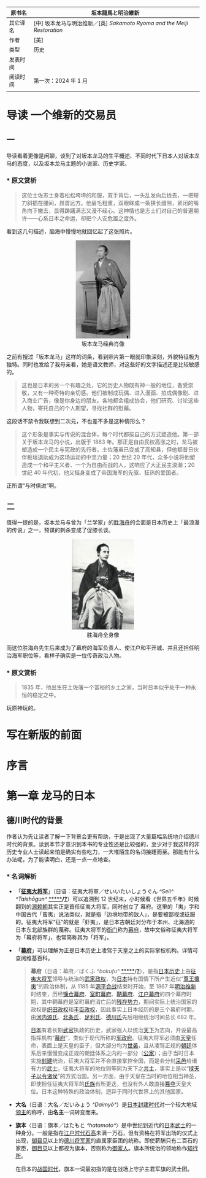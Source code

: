 | 原书名   | 坂本龍馬と明治維新                                           |
| -------- | ------------------------------------------------------------ |
| 其它译名 | [中] 坂本龙马与明治维新／[英] *Sakamoto Ryoma and the Meiji Restoration* |
| 作者     | [美]                                                         |
| 类型     | 历史                                                         |
| 发表时间 |                                                              |
| 阅读时间 | 第一次：2024 年 1 月                                         |
|          |                                                              |













# 导读   一个维新的交易员



## 一

导读看着更像是闲聊，谈到了对坂本龙马的生平概述、不同时代下日本人对坂本龙马的态度，以及坂本龙马主题的小说家、历史学家。

### * 原文赏析

>   这位士佐志士身着松松垮垮的和服，双手背后，一头乱发向后拢去，一把短刀斜插在腰间，昂首远方。他眉毛粗重，双眼眯成一条狭长缝隙，紧闭的嘴角向下撇去，显得踌躇满志又漫不经心。这神情也是志士们对自己的普遍期许——心系日本之命运，却把个人安危置之度外。

看到这几句描述，脑海中慢慢地就回忆起了这张照片。

<p align="center"><img src="./assets/坂本龙马与明治维新-坂本龙马经典肖像（全身）.jpg" alt="坂本龙马与明治维新-坂本龙马经典肖像（半身）" style="zoom: 25%;" /><br>坂本龙马经典肖像</p>

之前有搜过「坂本龙马」这样的词条，看到照片第一眼就印象深刻，外貌特征极为独特。同时也发给了我母亲看，她是语文教师，对这些好的文字描述还是比较敏感的。

>   这也是日本的另一个有趣之处，它的历史人物既有神一般的地位，备受崇敬，又有一种奇特的亲切感。他们被制成玩偶、进入漫画、拍成偶像剧、进入商业广告，像是你身边的朋友。各地都会组成协会，他们研究、讨论这些人物，寄托自己的个人期望，寻找社群的慰藉。

这段话不禁令我联想到二次元，不也差不多是这种情形么？

> 这个形象是事实与传说的混合体，每个时代都按自己的方式塑造他。第一部关于坂本龙马的小说，出版于 1883 年。那正是自由民权高涨之时，龙马被塑造成一个民主与宪政的先行者。土佐藩虽已变成了高知县，但他额昔日伙伴板垣退助成为这场运动的中坚力量；20 世纪 20 年代，众多小说将他塑造成一个和平主义者、一个为自由而战的人，这响应了大正民主浪潮；20 世纪 40 年代初，他又摇身变成了帝国海军的先驱、狂热的爱国者。

正所谓“与时俱进”啊。



## 二

值得一提的是，坂本龙马与曾为「兰学家」的[胜海舟](https://zh.wikipedia.org/wiki/%E8%83%9C%E6%B5%B7%E8%88%9F)的会面是日本历史上「最浪漫的传说」之一，预谋的刺杀变成了促膝长谈。

<p align="center"><img src="./assets/胜海舟全身像.jpg" alt="胜海舟全身像" style="zoom: 23%;" /><br>胜海舟全身像</p>

而这位胜海舟先生后来成为了幕府的海军负责人、使江户和平开城、并且还担任明治海军职位等，看样子确实是一位传奇政治人物。

### * 原文赏析

> 1835 年，他出生在土佐藩一个富裕的乡土之家，当时日本似乎处于一种永恒的稳定之中。

玩原神玩的。



# 写在新版的前面



# 序言



# 第一章   龙马的日本



## 德川时代的背景

作者认为先让读者了解一下背景会更有帮助，于是出现了大量篇幅系统地介绍德川时代的背景。读到本节才意识到本书的专业性还是比较强的，至少对于我这样的非历史专业人士读起来怕是确实有些吃力，一大堆陌生的名词接踵而至。那能有什么办法呢，为了能读明白，还是一点一点地查。

### * 名词解析

- 「[**征夷大将军**](https://zh.wikipedia.org/wiki/%E5%BE%81%E5%A4%B7%E5%A4%A7%E5%B0%87%E8%BB%8D)」（日语：征夷大将軍／せいいたいしょうぐん *^Seii^ ^Taishōgun^* [*****](https://ja.wikipedia.org/wiki/征夷大将軍)**/**[**?**](https://zh.wikipedia.org/wiki/Help:日語)）可以追溯到 12 世纪末，小时候看《世界五千年》时候翻到的[源赖朝](https://zh.wikipedia.org/wiki/%E6%BA%90%E8%B5%96%E6%9C%9D)其实正是首任征夷大将军，同时创立了 幕府。这里的「夷」字和中国古代「蛮夷」说法类似，就是指「边境地带的敌人」，是要被鄙视或征服的。征夷大将军“征”的就是「虾夷」，是日本古朝廷对分布于本州、北海道的日本东北部族群的蔑称。征夷大将军的[衙门](https://zh.wikipedia.org/wiki/衙門)称为[幕府](https://zh.wikipedia.org/wiki/幕府_(日本))，故中文俗称征夷大将军为「幕府将军」，也常简称其为「将军」。

- 「[**幕府**](https://zh.wikipedia.org/wiki/%E5%B9%95%E5%BA%9C_(%E6%97%A5%E6%9C%AC))」可以理解为正是日本历史上凌驾于天皇之上的实际掌权机构。详情可查阅维基百科。

    > **幕府**（日语：幕府／ばくふ *^bakufu^* [*****](https://ja.wikipedia.org/wiki/幕府)**/**[**?**](https://zh.wikipedia.org/wiki/Help:日語)），是指[日本历史](https://zh.wikipedia.org/wiki/日本歷史)上由[征夷大将军](https://zh.wikipedia.org/wiki/征夷大將軍)领导与统治的[武家政权](https://zh.wikipedia.org/wiki/武家政權)，为[日本](https://zh.wikipedia.org/wiki/日本)特有国情下所产生近似“[尊王攘夷](https://zh.wikipedia.org/wiki/尊王攘夷)”的政治体制，从 1185 年[源平合战](https://zh.wikipedia.org/wiki/源平合戰)结束时开始，至 1867 年[明治维新](https://zh.wikipedia.org/wiki/明治維新)时结束，历经[镰仓幕府](https://zh.wikipedia.org/wiki/鎌倉幕府)、[室町幕府](https://zh.wikipedia.org/wiki/室町幕府)、[鞆幕府](https://zh.wikipedia.org/w/index.php?title=鞆幕府&action=edit&redlink=1)、[江户幕府](https://zh.wikipedia.org/wiki/江戶幕府)的四个幕府时期，其中鞆幕府是室町幕府消亡后的[残存势力](https://zh.wikipedia.org/wiki/流亡政府)，期间实际上统治国家的政权是[织田政权](https://zh.wikipedia.org/wiki/織田政權)和[丰臣政权](https://zh.wikipedia.org/wiki/豐臣政權)，因此事实上日本经历的是三个幕府时期，由[河内源氏](https://zh.wikipedia.org/wiki/河內源氏)、[北条氏](https://zh.wikipedia.org/wiki/北條氏)、[足利氏](https://zh.wikipedia.org/wiki/足利氏)、[德川氏](https://zh.wikipedia.org/wiki/德川氏)先后相继统治时间总长 682 年。
    >
    > [日本](https://zh.wikipedia.org/wiki/日本)有着长期[武官](https://zh.wikipedia.org/wiki/武家)执政的历史，武家强人以统治[天下](https://zh.wikipedia.org/wiki/天下)为志向，开设最高指挥机构“[幕府](https://zh.wikipedia.org/wiki/幕府)”，类似于现代所称的[军政府](https://zh.wikipedia.org/wiki/軍政府)。征夷大将军必须由[天皇](https://zh.wikipedia.org/wiki/天皇)任命，表面上是天皇的臣子，但大部分均为[世袭](https://zh.wikipedia.org/wiki/世襲)，且从凌驾正规的[朝廷](https://zh.wikipedia.org/wiki/朝廷)体系后来慢慢变成正规的朝廷体系之内的一部分（[公家](https://zh.wikipedia.org/wiki/公家)）；由于当时日本实施[封建](https://zh.wikipedia.org/wiki/封建)统治，征夷大将军并不会直接掌控全国，而是会分封[采邑](https://zh.wikipedia.org/wiki/采邑)给诸有力的[武士](https://zh.wikipedia.org/wiki/武士_(日本))，征夷大将军的地位则等同为天下之[共主](https://zh.wikipedia.org/wiki/共主)，事实上是以“[挟天子以令诸侯](https://zh.wikipedia.org/wiki/挟天子以令诸侯)”的方式治国。另一方面，由于天皇在当时的地位相当神圣，即使担任征夷大将军的[氏族](https://zh.wikipedia.org/wiki/氏族)有所更迭，也没有外人敢直接[篡夺](https://zh.wikipedia.org/wiki/篡位)天皇大位。日本这种特殊的政治体制，迥异于同时代世界上的其他国家。

- **大名**（日语：大名／だいみょう *^Daimyō^*）是[日本](https://zh.wikipedia.org/wiki/日本)[封建时代](https://zh.wikipedia.org/w/index.php?title=封建制度_(日本)&action=edit&redlink=1)对一个较大地域[领主](https://zh.wikipedia.org/wiki/領主)的称呼，由**名主**一词转变而来。

- **旗本**〈日语：旗本／はたもと *^hatamoto^*〉是中世纪到近代的[日本武士](https://zh.wikipedia.org/wiki/日本武士)的一种身分。一般是指在[江户时代](https://zh.wikipedia.org/wiki/江戶時代)[石高](https://zh.wikipedia.org/wiki/石高)未满一万石，但有资格在将军出场的仪式上出现，[御目见](https://zh.wikipedia.org/wiki/御目见)以上的[德川将军家](https://zh.wikipedia.org/wiki/德川將軍家)的直属家臣团的统称。即使薪酬只有二百石的家臣，[御目见](https://zh.wikipedia.org/wiki/御目见)以上都视为旗本，否则称为[御家人](https://zh.wikipedia.org/wiki/御家人)。旗本所统治的领地称作[知行所](https://zh.wikipedia.org/w/index.php?title=知行所&action=edit&redlink=1)。

    在日本的[战国时代](https://zh.wikipedia.org/wiki/战国时代_(日本))，旗本一词最初指的是在战场上守护主君军旗的武士团。

